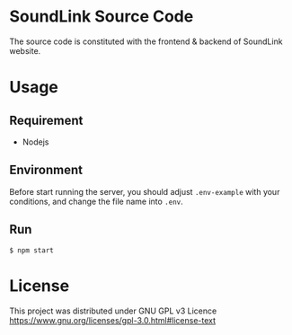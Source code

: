 # SoundLink Source Code
The source code is constituted with the frontend & backend of SoundLink website.

# Usage

## Requirement
- Nodejs

## Environment
Before start running the server, you should adjust `.env-example` with your conditions, and change the file name into `.env`.

## Run
`$ npm start`

# License
This project was distributed under GNU GPL v3 Licence
https://www.gnu.org/licenses/gpl-3.0.html#license-text